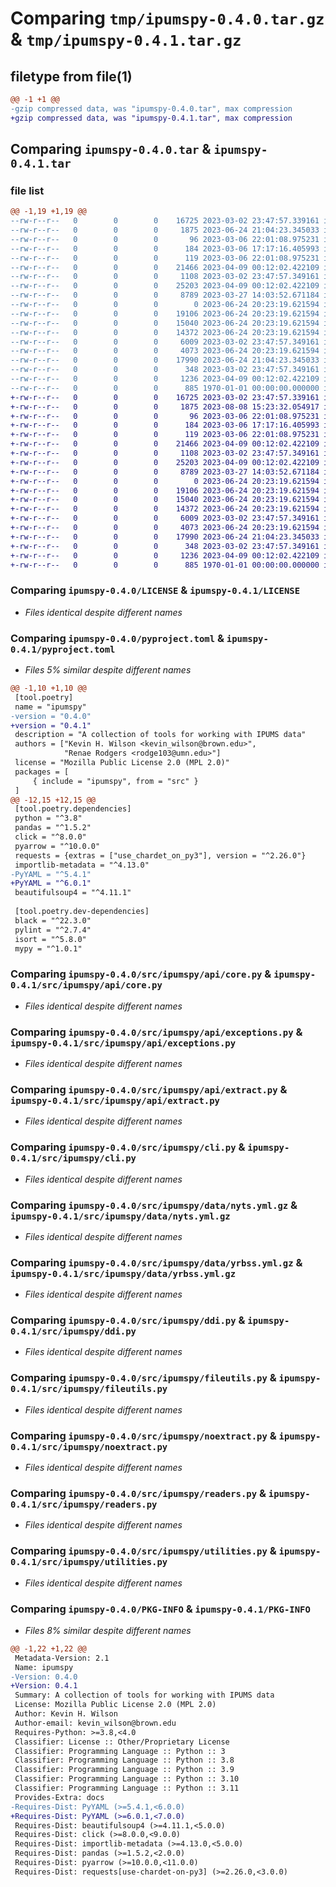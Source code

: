# Comparing `tmp/ipumspy-0.4.0.tar.gz` & `tmp/ipumspy-0.4.1.tar.gz`

## filetype from file(1)

```diff
@@ -1 +1 @@
-gzip compressed data, was "ipumspy-0.4.0.tar", max compression
+gzip compressed data, was "ipumspy-0.4.1.tar", max compression
```

## Comparing `ipumspy-0.4.0.tar` & `ipumspy-0.4.1.tar`

### file list

```diff
@@ -1,19 +1,19 @@
--rw-r--r--   0        0        0    16725 2023-03-02 23:47:57.339161 ipumspy-0.4.0/LICENSE
--rw-r--r--   0        0        0     1875 2023-06-24 21:04:23.345033 ipumspy-0.4.0/pyproject.toml
--rw-r--r--   0        0        0       96 2023-03-06 22:01:08.975231 ipumspy-0.4.0/src/ipumspy/__init__.py
--rw-r--r--   0        0        0      184 2023-03-06 17:17:16.405993 ipumspy-0.4.0/src/ipumspy/__version__.py
--rw-r--r--   0        0        0      119 2023-03-06 22:01:08.975231 ipumspy-0.4.0/src/ipumspy/api/__init__.py
--rw-r--r--   0        0        0    21466 2023-04-09 00:12:02.422109 ipumspy-0.4.0/src/ipumspy/api/core.py
--rw-r--r--   0        0        0     1108 2023-03-02 23:47:57.349161 ipumspy-0.4.0/src/ipumspy/api/exceptions.py
--rw-r--r--   0        0        0    25203 2023-04-09 00:12:02.422109 ipumspy-0.4.0/src/ipumspy/api/extract.py
--rw-r--r--   0        0        0     8789 2023-03-27 14:03:52.671184 ipumspy-0.4.0/src/ipumspy/cli.py
--rw-r--r--   0        0        0        0 2023-06-24 20:23:19.621594 ipumspy-0.4.0/src/ipumspy/data/__init__.py
--rw-r--r--   0        0        0    19106 2023-06-24 20:23:19.621594 ipumspy-0.4.0/src/ipumspy/data/nyts.yml.gz
--rw-r--r--   0        0        0    15040 2023-06-24 20:23:19.621594 ipumspy-0.4.0/src/ipumspy/data/yrbss.yml.gz
--rw-r--r--   0        0        0    14372 2023-06-24 20:23:19.621594 ipumspy-0.4.0/src/ipumspy/ddi.py
--rw-r--r--   0        0        0     6009 2023-03-02 23:47:57.349161 ipumspy-0.4.0/src/ipumspy/fileutils.py
--rw-r--r--   0        0        0     4073 2023-06-24 20:23:19.621594 ipumspy-0.4.0/src/ipumspy/noextract.py
--rw-r--r--   0        0        0    17990 2023-06-24 21:04:23.345033 ipumspy-0.4.0/src/ipumspy/readers.py
--rw-r--r--   0        0        0      348 2023-03-02 23:47:57.349161 ipumspy-0.4.0/src/ipumspy/types.py
--rw-r--r--   0        0        0     1236 2023-04-09 00:12:02.422109 ipumspy-0.4.0/src/ipumspy/utilities.py
--rw-r--r--   0        0        0      885 1970-01-01 00:00:00.000000 ipumspy-0.4.0/PKG-INFO
+-rw-r--r--   0        0        0    16725 2023-03-02 23:47:57.339161 ipumspy-0.4.1/LICENSE
+-rw-r--r--   0        0        0     1875 2023-08-08 15:23:32.054917 ipumspy-0.4.1/pyproject.toml
+-rw-r--r--   0        0        0       96 2023-03-06 22:01:08.975231 ipumspy-0.4.1/src/ipumspy/__init__.py
+-rw-r--r--   0        0        0      184 2023-03-06 17:17:16.405993 ipumspy-0.4.1/src/ipumspy/__version__.py
+-rw-r--r--   0        0        0      119 2023-03-06 22:01:08.975231 ipumspy-0.4.1/src/ipumspy/api/__init__.py
+-rw-r--r--   0        0        0    21466 2023-04-09 00:12:02.422109 ipumspy-0.4.1/src/ipumspy/api/core.py
+-rw-r--r--   0        0        0     1108 2023-03-02 23:47:57.349161 ipumspy-0.4.1/src/ipumspy/api/exceptions.py
+-rw-r--r--   0        0        0    25203 2023-04-09 00:12:02.422109 ipumspy-0.4.1/src/ipumspy/api/extract.py
+-rw-r--r--   0        0        0     8789 2023-03-27 14:03:52.671184 ipumspy-0.4.1/src/ipumspy/cli.py
+-rw-r--r--   0        0        0        0 2023-06-24 20:23:19.621594 ipumspy-0.4.1/src/ipumspy/data/__init__.py
+-rw-r--r--   0        0        0    19106 2023-06-24 20:23:19.621594 ipumspy-0.4.1/src/ipumspy/data/nyts.yml.gz
+-rw-r--r--   0        0        0    15040 2023-06-24 20:23:19.621594 ipumspy-0.4.1/src/ipumspy/data/yrbss.yml.gz
+-rw-r--r--   0        0        0    14372 2023-06-24 20:23:19.621594 ipumspy-0.4.1/src/ipumspy/ddi.py
+-rw-r--r--   0        0        0     6009 2023-03-02 23:47:57.349161 ipumspy-0.4.1/src/ipumspy/fileutils.py
+-rw-r--r--   0        0        0     4073 2023-06-24 20:23:19.621594 ipumspy-0.4.1/src/ipumspy/noextract.py
+-rw-r--r--   0        0        0    17990 2023-06-24 21:04:23.345033 ipumspy-0.4.1/src/ipumspy/readers.py
+-rw-r--r--   0        0        0      348 2023-03-02 23:47:57.349161 ipumspy-0.4.1/src/ipumspy/types.py
+-rw-r--r--   0        0        0     1236 2023-04-09 00:12:02.422109 ipumspy-0.4.1/src/ipumspy/utilities.py
+-rw-r--r--   0        0        0      885 1970-01-01 00:00:00.000000 ipumspy-0.4.1/PKG-INFO
```

### Comparing `ipumspy-0.4.0/LICENSE` & `ipumspy-0.4.1/LICENSE`

 * *Files identical despite different names*

### Comparing `ipumspy-0.4.0/pyproject.toml` & `ipumspy-0.4.1/pyproject.toml`

 * *Files 5% similar despite different names*

```diff
@@ -1,10 +1,10 @@
 [tool.poetry]
 name = "ipumspy"
-version = "0.4.0"
+version = "0.4.1"
 description = "A collection of tools for working with IPUMS data"
 authors = ["Kevin H. Wilson <kevin_wilson@brown.edu>",
            "Renae Rodgers <rodge103@umn.edu>"]
 license = "Mozilla Public License 2.0 (MPL 2.0)"
 packages = [
     { include = "ipumspy", from = "src" }
 ]
@@ -12,15 +12,15 @@
 [tool.poetry.dependencies]
 python = "^3.8"
 pandas = "^1.5.2"
 click = "^8.0.0"
 pyarrow = "^10.0.0"
 requests = {extras = ["use_chardet_on_py3"], version = "^2.26.0"}
 importlib-metadata = "^4.13.0"
-PyYAML = "^5.4.1"
+PyYAML = "^6.0.1"
 beautifulsoup4 = "^4.11.1"
 
 [tool.poetry.dev-dependencies]
 black = "^22.3.0"
 pylint = "^2.7.4"
 isort = "^5.8.0"
 mypy = "^1.0.1"
```

### Comparing `ipumspy-0.4.0/src/ipumspy/api/core.py` & `ipumspy-0.4.1/src/ipumspy/api/core.py`

 * *Files identical despite different names*

### Comparing `ipumspy-0.4.0/src/ipumspy/api/exceptions.py` & `ipumspy-0.4.1/src/ipumspy/api/exceptions.py`

 * *Files identical despite different names*

### Comparing `ipumspy-0.4.0/src/ipumspy/api/extract.py` & `ipumspy-0.4.1/src/ipumspy/api/extract.py`

 * *Files identical despite different names*

### Comparing `ipumspy-0.4.0/src/ipumspy/cli.py` & `ipumspy-0.4.1/src/ipumspy/cli.py`

 * *Files identical despite different names*

### Comparing `ipumspy-0.4.0/src/ipumspy/data/nyts.yml.gz` & `ipumspy-0.4.1/src/ipumspy/data/nyts.yml.gz`

 * *Files identical despite different names*

### Comparing `ipumspy-0.4.0/src/ipumspy/data/yrbss.yml.gz` & `ipumspy-0.4.1/src/ipumspy/data/yrbss.yml.gz`

 * *Files identical despite different names*

### Comparing `ipumspy-0.4.0/src/ipumspy/ddi.py` & `ipumspy-0.4.1/src/ipumspy/ddi.py`

 * *Files identical despite different names*

### Comparing `ipumspy-0.4.0/src/ipumspy/fileutils.py` & `ipumspy-0.4.1/src/ipumspy/fileutils.py`

 * *Files identical despite different names*

### Comparing `ipumspy-0.4.0/src/ipumspy/noextract.py` & `ipumspy-0.4.1/src/ipumspy/noextract.py`

 * *Files identical despite different names*

### Comparing `ipumspy-0.4.0/src/ipumspy/readers.py` & `ipumspy-0.4.1/src/ipumspy/readers.py`

 * *Files identical despite different names*

### Comparing `ipumspy-0.4.0/src/ipumspy/utilities.py` & `ipumspy-0.4.1/src/ipumspy/utilities.py`

 * *Files identical despite different names*

### Comparing `ipumspy-0.4.0/PKG-INFO` & `ipumspy-0.4.1/PKG-INFO`

 * *Files 8% similar despite different names*

```diff
@@ -1,22 +1,22 @@
 Metadata-Version: 2.1
 Name: ipumspy
-Version: 0.4.0
+Version: 0.4.1
 Summary: A collection of tools for working with IPUMS data
 License: Mozilla Public License 2.0 (MPL 2.0)
 Author: Kevin H. Wilson
 Author-email: kevin_wilson@brown.edu
 Requires-Python: >=3.8,<4.0
 Classifier: License :: Other/Proprietary License
 Classifier: Programming Language :: Python :: 3
 Classifier: Programming Language :: Python :: 3.8
 Classifier: Programming Language :: Python :: 3.9
 Classifier: Programming Language :: Python :: 3.10
 Classifier: Programming Language :: Python :: 3.11
 Provides-Extra: docs
-Requires-Dist: PyYAML (>=5.4.1,<6.0.0)
+Requires-Dist: PyYAML (>=6.0.1,<7.0.0)
 Requires-Dist: beautifulsoup4 (>=4.11.1,<5.0.0)
 Requires-Dist: click (>=8.0.0,<9.0.0)
 Requires-Dist: importlib-metadata (>=4.13.0,<5.0.0)
 Requires-Dist: pandas (>=1.5.2,<2.0.0)
 Requires-Dist: pyarrow (>=10.0.0,<11.0.0)
 Requires-Dist: requests[use-chardet-on-py3] (>=2.26.0,<3.0.0)
```

